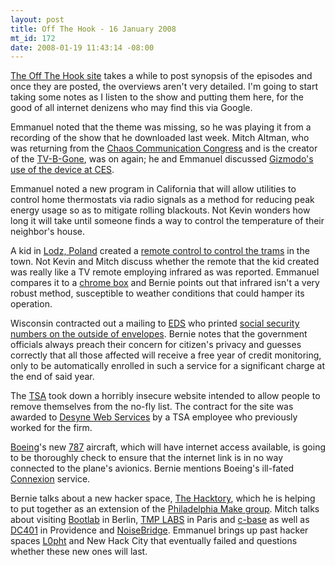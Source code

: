 ```yaml
--- 
layout: post
title: Off The Hook - 16 January 2008
mt_id: 172
date: 2008-01-19 11:43:14 -08:00
---
```

[The Off The Hook site](http://www.2600.com/oth/) takes a while to post synopsis of the episodes and once they are posted, the overviews aren't very detailed.  I'm going to start taking some notes as I listen to the show and putting them here, for the good of all internet denizens who may find this via Google.

Emmanuel noted that the theme was missing, so he was playing it from a recording of the show that he downloaded last week.  Mitch Altman, who was returning from the [Chaos Communication Congress](http://www.ccc.de) and is the creator of the [TV-B-Gone](http://www.tvbgone.com), was on again; he and Emmanuel discussed [Gizmodo's use of the device at CES](http://gizmodo.com/343348/confessions-the-meanest-thing-gizmodo-did-at-ces).

Emmanuel noted a new program in California that will allow utilities to control home thermostats via radio signals as a method for reducing peak energy usage so as to mitigate rolling blackouts.  Not Kevin wonders how long it will take until someone finds a way to control the temperature of their neighbor's house.

A kid in [Lodz, Poland](http://en.wikipedia.org/wiki/%C5%81%C3%B3d%C5%BA) created a [remote control to control the trams](http://www.theregister.co.uk/2008/01/11/tram_hack/) in the town.  Not Kevin and Mitch discuss whether the remote that the kid created was really like a TV remote employing infrared as was reported.  Emmanuel compares it to a [chrome box](http://en.wikipedia.org/wiki/Mobile_Infrared_Transmitter) and Bernie points out that infrared isn't a very robust method, susceptible to weather conditions that could hamper its operation.

Wisconsin contracted out a mailing to [EDS](http://en.wikipedia.org/wiki/Electronic_Data_Systems) who printed [social security numbers on the outside of envelopes](http://consumerist.com/345585/social-security-numbers-visible-on-envelopes-mailed-by-wisconsin-again).  Bernie notes that the government officials always preach their concern for citizen's privacy and guesses correctly that all those affected will receive a free year of credit monitoring, only to be automatically enrolled in such a service for a significant charge at the end of said year.

The [TSA](http://en.wikipedia.org/wiki/Transportation_Security_Administration) took down a horribly insecure website intended to allow people to remove themselves from the no-fly list.  The contract for the site was awarded to [Desyne Web Services](http://desyne.com) by a TSA employee who previously worked for the firm.

[Boeing](http://en.wikipedia.org/wiki/Boeing)'s new [787](http://en.wikipedia.org/wiki/Boeing_787) aircraft, which will have internet access available, is going to be thoroughly check to ensure that the internet link is in no way connected to the plane's avionics.  Bernie mentions Boeing's ill-fated [Connexion](http://en.wikipedia.org/wiki/Connexion_by_Boeing) service.

Bernie talks about a new hacker space, [The Hacktory](http://www.thehacktory.org), which he is helping to put together as an extension of the [Philadelphia Make group](http://makephilly.org).  Mitch talks about visiting [Bootlab](http://bootlab.org) in Berlin, [TMP LABS](http://www.tmplabs.com) in Paris and [c-base](http://c-base.org) as well as [DC401](http://dc401.org) in Providence and [NoiseBridge](https://www.noisebridge.net).  Emmanuel brings up past hacker spaces [L0pht](http://en.wikipedia.org/wiki/L0pht) and New Hack City that eventually failed and questions whether these new ones will last.
